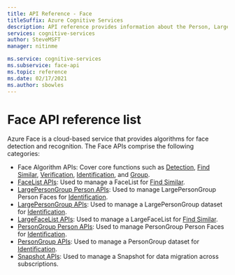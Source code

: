 ```yaml
---
title: API Reference - Face
titleSuffix: Azure Cognitive Services
description: API reference provides information about the Person, LargePersonGroup/PersonGroup, LargeFaceList/FaceList, and Face Algorithms APIs.
services: cognitive-services
author: SteveMSFT
manager: nitinme

ms.service: cognitive-services
ms.subservice: face-api
ms.topic: reference
ms.date: 02/17/2021
ms.author: sbowles
---
```


# Face API reference list

Azure Face is a cloud-based service that provides algorithms for face detection and recognition. The Face APIs comprise the following categories:

- Face Algorithm APIs: Cover core functions such as [Detection](https://westus.dev.cognitive.microsoft.com/docs/services/563879b61984550e40cbbe8d/operations/563879b61984550f30395236), [Find Similar](https://westus.dev.cognitive.microsoft.com/docs/services/563879b61984550e40cbbe8d/operations/563879b61984550f30395237), [Verification](https://westus.dev.cognitive.microsoft.com/docs/services/563879b61984550e40cbbe8d/operations/563879b61984550f3039523a), [Identification](https://westus.dev.cognitive.microsoft.com/docs/services/563879b61984550e40cbbe8d/operations/563879b61984550f30395239), and [Group](https://westus.dev.cognitive.microsoft.com/docs/services/563879b61984550e40cbbe8d/operations/563879b61984550f30395238).
- [FaceList APIs](https://westus.dev.cognitive.microsoft.com/docs/services/563879b61984550e40cbbe8d/operations/563879b61984550f3039524b): Used to manage a FaceList for [Find Similar](https://westus.dev.cognitive.microsoft.com/docs/services/563879b61984550e40cbbe8d/operations/563879b61984550f30395237).
- [LargePersonGroup Person APIs](https://westus.dev.cognitive.microsoft.com/docs/services/563879b61984550e40cbbe8d/operations/599adcba3a7b9412a4d53f40): Used to manage LargePersonGroup Person Faces for [Identification](https://westus.dev.cognitive.microsoft.com/docs/services/563879b61984550e40cbbe8d/operations/563879b61984550f30395239).
- [LargePersonGroup APIs](https://westus.dev.cognitive.microsoft.com/docs/services/563879b61984550e40cbbe8d/operations/599acdee6ac60f11b48b5a9d): Used to manage a LargePersonGroup dataset for [Identification](https://westus.dev.cognitive.microsoft.com/docs/services/563879b61984550e40cbbe8d/operations/563879b61984550f30395239).
- [LargeFaceList APIs](https://westus.dev.cognitive.microsoft.com/docs/services/563879b61984550e40cbbe8d/operations/5a157b68d2de3616c086f2cc): Used to manage a LargeFaceList for [Find Similar](https://westus.dev.cognitive.microsoft.com/docs/services/563879b61984550e40cbbe8d/operations/563879b61984550f30395237).
- [PersonGroup Person APIs](https://westus.dev.cognitive.microsoft.com/docs/services/563879b61984550e40cbbe8d/operations/563879b61984550f3039523c): Used to manage PersonGroup Person Faces for [Identification](https://westus.dev.cognitive.microsoft.com/docs/services/563879b61984550e40cbbe8d/operations/563879b61984550f30395239).
- [PersonGroup APIs](https://westus.dev.cognitive.microsoft.com/docs/services/563879b61984550e40cbbe8d/operations/563879b61984550f30395244): Used to manage a PersonGroup dataset for [Identification](https://westus.dev.cognitive.microsoft.com/docs/services/563879b61984550e40cbbe8d/operations/563879b61984550f30395239).
- [Snapshot APIs](https://westus.dev.cognitive.microsoft.com/docs/services/563879b61984550e40cbbe8d/operations/snapshot-take): Used to manage a Snapshot for data migration across subscriptions.
